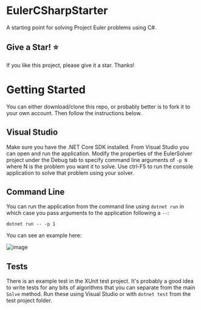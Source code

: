 # EulerCSharpStarter

A starting point for solving Project Euler problems using C#.

## Give a Star! :star:

If you like this project, please give it a star. Thanks!

# Getting Started

You can either download/clone this repo, or probably better is to fork it to your own account. Then follow the instructions below.

## Visual Studio

Make sure you have the .NET Core SDK installed. From Visual Studio you can open and run the application. Modify the properties of the EulerSolver project under the Debug tab to specify command line arguments of `-p N` where N is the problem you want it to solve. Use ctrl-F5 to run the console application to solve that problem using your solver.

## Command Line

You can run the application from the command line using `dotnet run` in which case you pass arguments to the application following a `--`:

```
dotnet run -- -p 1
```

You can see an example here:

![image](https://user-images.githubusercontent.com/782127/51941449-9de32180-23e2-11e9-9671-93a1fe3e25d7.png)

## Tests

There is an example test in the XUnit test project. It's probably a good idea to write tests for any bits of algorithms that you can separate from the main `Solve` method. Run these using Visual Studio or with `dotnet test` from the test project folder.

